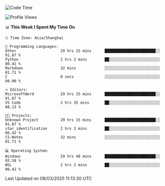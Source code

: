 <!--START_SECTION:waka-->
![Code Time](http://img.shields.io/badge/Code%20Time-2%2C368%20hrs%2030%20mins-blue)

![Profile Views](http://img.shields.io/badge/Profile%20Views-0-blue)

📊 **This Week I Spent My Time On** 

```text
🕑︎ Time Zone: Asia/Shanghai

💬 Programming Languages: 
Other                    29 hrs 15 mins      ███████████████████████░░   91.87 % 
Python                   2 hrs 2 mins        ██░░░░░░░░░░░░░░░░░░░░░░░   06.41 % 
Markdown                 32 mins             ░░░░░░░░░░░░░░░░░░░░░░░░░   01.71 % 
C                        0 secs              ░░░░░░░░░░░░░░░░░░░░░░░░░   00.00 % 

🔥 Editors: 
MicrosoftWord            29 hrs 15 mins      ███████████████████████░░   91.87 % 
VS Code                  2 hrs 35 mins       ██░░░░░░░░░░░░░░░░░░░░░░░   08.13 % 

🐱‍💻 Projects: 
Unknown Project          29 hrs 15 mins      ███████████████████████░░   91.87 % 
star_identification      2 hrs 2 mins        ██░░░░░░░░░░░░░░░░░░░░░░░   06.42 % 
CS-Notes                 32 mins             ░░░░░░░░░░░░░░░░░░░░░░░░░   01.71 % 

💻 Operating System: 
Windows                  29 hrs 48 mins      ███████████████████████░░   93.58 % 
WSL                      2 hrs 2 mins        ██░░░░░░░░░░░░░░░░░░░░░░░   06.42 % 
```


 Last Updated on 08/03/2025 11:13:30 UTC
<!--END_SECTION:waka-->